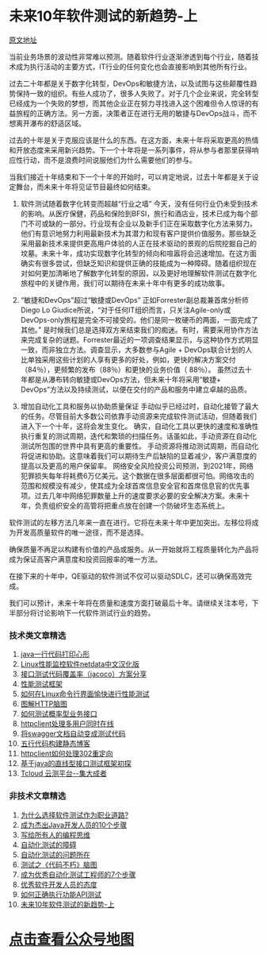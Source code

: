 # 未来10年软件测试的新趋势-上

[原文地址](https://dzone.com/articles/emerging-trends-that-will-define-the-next-10-years)


当前业务场景的波动性非常难以预测。随着软件行业逐渐渗透到每个行业，随着技术成为执行活动的主要方式，IT行业的任何变化也会直接影响到其他所有行业。

过去二十年都是关于数字化转型，DevOps和敏捷方法，以及试图与这些颠覆性趋势保持一致的组织。有些人成功了，很多人失败了。对于几个企业来说，完全转型已经成为一个失败的梦想，而其他企业正在努力寻找进入这个困难但令人惊讶的有益旅程的正确方法。另一方面，决策者正在进行无用的敏捷与DevOps战斗，而不想离开瀑布的舒适区域。

过去的十年是关于克服应该是什么的东西。在这方面，未来十年将采取更高的热情和开放态度来采用新兴趋势。下一个十年将是一系列事件，将从参与者那里获得响应性行动，而不是浪费时间说服他们为什么需要他们的参与。

当我们接近十年结束和下一个十年的开始时，可​​以肯定地说，过去十年都是关于设定舞台，而未来十年将见证节目最终如何结束。

1. 软件测试随着数字化转变而超越“行业之墙”
今天，没有任何行业仍未受到技术的影响。从医疗保健，药品和保险到BFSI，旅行和酒店业，技术已成为每个部门不可或缺的一部分。行业现有企业以及新手们正在采取数字化方法来努力。他们有意识地努力利用最新技术为其潜力和现有客户提供价值服务。那些缺乏采用最新技术来提供更高用户体验的人正在技术驱动的景观的后院挖掘自己的坟墓。未来十年，成功实现数字化转型的倾向和喧嚣将会迅速增加。在这方面确实有很多尝试，但缺乏知识和提供正确的技能成为一种障碍。随着组织现在对如何更加清晰地了解数字化转型的原因，以及更好地理解软件测试在数字化旅程中的关键作用，我们可以期待在未来十年中有更多的成功故事。

2. “敏捷和DevOps”超过“敏捷或DevOps”
正如Forrester副总裁兼首席分析师Diego Lo Giudice所说，“对于任何IT组织而言，只关注Agile-only或DevOps-only旅程是完全不可接受的。他们是同一枚硬币的两面，一面完成了其他。”
是时候我们总是选择双方来结束我们的痴迷。有时，需要采用协作方法来完成复杂的谜题。Forrester最近的一项调查结果显示，与这种协作方式明显一致，而非独立方法。调查显示，大多数参与Agile + DevOps联合计划的人比单独采用这些计划的人享有更多的好处，例如，更快的解决方案交付（84％），更频繁的发布（88％）和更快的业务价值（ 88％）。
虽然过去十年都是从瀑布转向敏捷或DevOps方法，但未来十年将采用“敏捷+ DevOps”方法以及持续测试，以便在交付的产品和服务中建立卓越的品质。
3. 增加自动化工具和服务以协助质量保证
手动似乎已经过时，自动化接管了最大的任务。尽管目前大多数公司依靠手动资源来完成软件测试活动，但随着我们进入下一个十年，这将会发生变化。
确实，自动化工具以更快的速度和准确性执行重复的测试周期，迭代和繁琐的扫描任务。话虽如此，手动资源在自动化测试所包围的世界中具有更高的重要性。
手动资源将推动测试周期，而自动化将促进和协助。这意味着我们可以期待生产后缺陷的显着减少，客户满意度的提高以及更高的用户保留率。
网络安全风险投资公司预测，到2021年，网络犯罪损失每年将耗费6万亿美元。这个数据在很多层面都很可怕。网络攻击的范围和规模没有减少，使其成为全球首席信息安全官和首席信息官的优先事项。过去几年中网络犯罪数量上升的速度要求必要的安全解决方案。未来十年，负责组织安全的高管将把重点放在创建一个防破坏生态系统上。

软件测试的左移方法几年来一直在进行。它将在未来十年中更加突出。左移位将成为开发高质量软件的唯一途径，而不是选择。

确保质量不再足以构建有价值的产品或服务。从一开始就将工程质量转化为产品将成为保证高客户满意度和投资回报率的唯一方法。

在接下来的十年中，QE驱动的软件测试不仅可以驱动SDLC，还可以确保高效完成。

我们可以预计，未来十年将在质量和速度方面打破最后十年。请继续关注本号，下半部分将讨论影响下一代软件测试行业的趋势。

### 技术类文章精选

1. [java一行代码打印心形](https://mp.weixin.qq.com/s/QPSryoSbViVURpSa9QXtpg)
2. [Linux性能监控软件netdata中文汉化版](https://mp.weixin.qq.com/s/fdXtK-5WwKnxjLZdyg6-nA)
3. [接口测试代码覆盖率（jacoco）方案分享](https://mp.weixin.qq.com/s/D73Sq6NLjeRKN8aCpGLOjQ)
4. [性能测试框架](https://mp.weixin.qq.com/s/3_09j7-5ex35u30HQRyWug)
5. [如何在Linux命令行界面愉快进行性能测试](https://mp.weixin.qq.com/s/fwGqBe1SpA2V0lPfAOd04Q)
6. [图解HTTP脑图](https://mp.weixin.qq.com/s/100Vm8FVEuXs0x6rDGTipw)
7. [如何测试概率型业务接口](https://mp.weixin.qq.com/s/kUVffhjae3eYivrGqo6ZMg)
8. [httpclient处理多用户同时在线](https://mp.weixin.qq.com/s/Nuc30Fwy6-Qyr-Pc65t1_g)
9. [将swagger文档自动变成测试代码](https://mp.weixin.qq.com/s/SY8mVenj0zMe5b47GS9VSQ)
10. [五行代码构建静态博客](https://mp.weixin.qq.com/s/hZnimJOg5OqxRSDyFvuiiQ)
11. [httpclient如何处理302重定向](https://mp.weixin.qq.com/s/vg354AjPKhIZsnSu4GZjZg)
12. [基于java的直线型接口测试框架初探](https://mp.weixin.qq.com/s/xhg4exdb1G18-nG5E7exkQ)
13. [Tcloud 云测平台--集大成者](https://mp.weixin.qq.com/s/29sEO39_NyDiJr-kY5ufdw)


### 非技术文章精选
1. [为什么选择软件测试作为职业道路?](https://mp.weixin.qq.com/s/o83wYvFUvy17kBPLDO609A)
2. [成为杰出Java开发人员的10个步骤](https://mp.weixin.qq.com/s/UCNOTSzzvTXwiUX6xpVlyA)
3. [写给所有人的编程思维](https://mp.weixin.qq.com/s/Oj33UCnYfbUgzsBzEm2GPQ)
4. [自动化测试的障碍](https://mp.weixin.qq.com/s/ZIV7uJp7DzVoKhWOh6lvRg)
5. [自动化测试的问题所在](https://mp.weixin.qq.com/s/BhvD7BnkBU8hDBsGUWok6g)
6. [测试之《代码不朽》脑图](https://mp.weixin.qq.com/s/2aGLK3knUiiSoex-kmi0GA)
7. [成为优秀自动化测试工程师的7个步骤](https://mp.weixin.qq.com/s/wdw1l4AZnPpdPBZZueCcnw)
8. [优秀软件开发人员的态度](https://mp.weixin.qq.com/s/0uEEeFaR27aTlyp-sm61bA)
9. [如何正确执行功能API测试](https://mp.weixin.qq.com/s/aeGx5O_jK_iTD9KUtylWmA)
10. [未来10年软件测试的新趋势-上](https://mp.weixin.qq.com/s/9XgpIfXQRuKg1Pap-tfqYQ)

# [点击查看公众号地图](https://mp.weixin.qq.com/s/CJJ2g-RqzfBsbCCYKKp5pQ)
